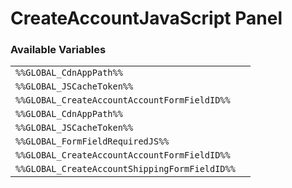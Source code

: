 # CreateAccountJavaScript Panel

### Available Variables
|||
|---|---|
| `%%GLOBAL_CdnAppPath%%` |
| `%%GLOBAL_JSCacheToken%%` |
| `%%GLOBAL_CreateAccountAccountFormFieldID%%` |
| `%%GLOBAL_CdnAppPath%%` |
| `%%GLOBAL_JSCacheToken%%` |
| `%%GLOBAL_FormFieldRequiredJS%%` |
| `%%GLOBAL_CreateAccountAccountFormFieldID%%` |
| `%%GLOBAL_CreateAccountShippingFormFieldID%%` |
